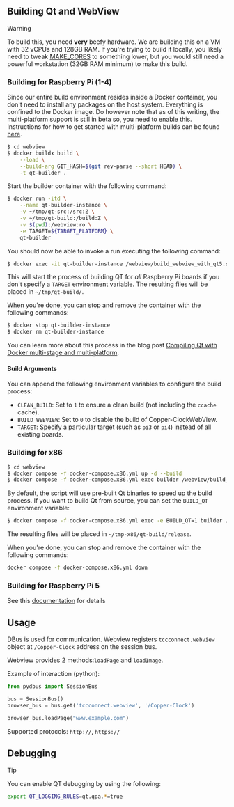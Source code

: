 ## Building Qt and WebView

> [!WARNING]
> To build this, you need **very** beefy hardware. We are building this on a VM with 32 vCPUs and 128GB RAM. If you're trying to build it locally, you likely need to tweak [MAKE_CORES](https://github.com/Copper-Clock/tccconnect-ose/blob/master/webview/build_qt5.sh#L12) to something lower, but you would still need a powerful workstation (32GB RAM minimum) to make this build.

### Building for Raspberry Pi (1-4)

Since our entire build environment resides inside a Docker container, you don't need to install any packages on the host system. Everything is confined to the Docker image. Do however note that as of this writing, the multi-platform support is still in beta so, you need to enable this. Instructions for how to get started with multi-platform builds can be found [here](https://medium.com/@artur.klauser/building-multi-architecture-docker-images-with-buildx-27d80f7e2408).

```bash
$ cd webview
$ docker buildx build \
    --load \
    --build-arg GIT_HASH=$(git rev-parse --short HEAD) \
    -t qt-builder .
```

Start the builder container with the following command:

```bash
$ docker run -itd \
    --name qt-builder-instance \
    -v ~/tmp/qt-src:/src:Z \
    -v ~/tmp/qt-build:/build:Z \
    -v $(pwd):/webview:ro \
    -e TARGET=${TARGET_PLATFORM} \
    qt-builder
```

You should now be able to invoke a run executing the following command:

```bash
$ docker exec -it qt-builder-instance /webview/build_webview_with_qt5.sh
```

This will start the process of building QT for *all* Raspberry Pi boards if you don't specify a `TARGET` environment variable.
The resulting files will be placed in `~/tmp/qt-build/`.

When you're done, you can stop and remove the container with the following commands:

```bash
$ docker stop qt-builder-instance
$ docker rm qt-builder-instance
```

You can learn more about this process in the blog post [Compiling Qt with Docker multi-stage and multi-platform](https://www.docker.com/blog/compiling-qt-with-docker-multi-stage-and-multi-platform/).

#### Build Arguments

You can append the following environment variables to configure the build process:

* `CLEAN_BUILD`: Set to `1` to ensure a clean build (not including the `ccache` cache).
* `BUILD_WEBVIEW`:  Set to `0` to disable the build of Copper-ClockWebView.
* `TARGET`: Specify a particular target (such as `pi3` or `pi4`) instead of all existing boards.

### Building for x86

```bash
$ cd webview
$ docker compose -f docker-compose.x86.yml up -d --build
$ docker compose -f docker-compose.x86.yml exec builder /webview/build_x86.sh
```

By default, the script will use pre-built Qt binaries to speed up the build process. If you want to build Qt from source, you can set the `BUILD_QT` environment variable:

```bash
$ docker compose -f docker-compose.x86.yml exec -e BUILD_QT=1 builder /webview/build_x86.sh
```

The resulting files will be placed in `~/tmp-x86/qt-build/release`.

When you're done, you can stop and remove the container with the following commands:

```bash
docker compose -f docker-compose.x86.yml down
```

### Building for Raspberry Pi 5

See this [documentation](/webview/docs/build_webview_for_pi5.md) for details

## Usage

DBus is used for communication.
Webview registers `tccconnect.webview` object at `/Copper-Clock` address on the session bus.

Webview provides 2 methods:`loadPage` and `loadImage`.

Example of interaction (python):

```python
from pydbus import SessionBus

bus = SessionBus()
browser_bus = bus.get('tccconnect.webview', '/Copper-Clock')

browser_bus.loadPage("www.example.com")
```

Supported protocols: `http://`, `https://`

## Debugging

> [!TIP]
> You can enable QT debugging by using the following:
> ```bash
> export QT_LOGGING_RULES=qt.qpa.*=true
> ```
